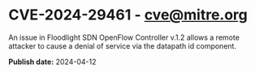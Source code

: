 # CVE-2024-29461 - cve@mitre.org

An issue in Floodlight SDN OpenFlow Controller v.1.2 allows a remote attacker to cause a denial of service via the datapath id component.

**Publish date:** 2024-04-12
